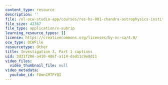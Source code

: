 ```yaml
---
content_type: resource
description: ''
file: /ol-ocw-studio-app/courses/res-hs-001-chandra-astrophysics-institute/fUmnCMTFYQI_captions.webvtt
file_size: 42367
file_type: application/x-subrip
learning_resource_types: []
license: https://creativecommons.org/licenses/by-nc-sa/4.0/
ocw_type: OCWFile
resourcetype: Other
title: Investigation 3, Part 1 captions
uid: 3d31f206-a410-486f-a114-dad11c9e8d11
video_files:
  video_thumbnail_file: null
video_metadata:
  youtube_id: fUmnCMTFYQI
---
```

